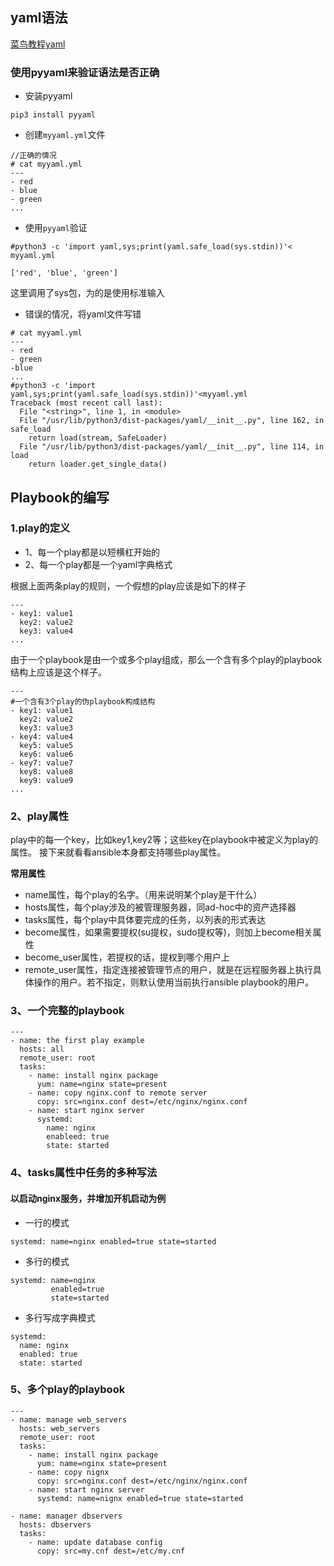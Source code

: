 ## yaml语法
[菜鸟教程yaml](https://www.runoob.com/w3cnote/yaml-intro.html)

### 使用pyyaml来验证语法是否正确
- 安装pyyaml
```
pip3 install pyyaml
```
- 创建`myyaml.yml`文件
```
//正确的情况
# cat myyaml.yml
---
- red
- blue
- green
...
```
- 使用`pyyaml`验证
```
#python3 -c 'import yaml,sys;print(yaml.safe_load(sys.stdin))'< myyaml.yml

['red', 'blue', 'green']
```
这里调用了sys包，为的是使用标准输入

- 错误的情况，将yaml文件写错
```
# cat myyaml.yml
---
- red
- green
-blue
...
#python3 -c 'import yaml,sys;print(yaml.safe_load(sys.stdin))'<myyaml.yml
Traceback (most recent call last):
  File "<string>", line 1, in <module>
  File "/usr/lib/python3/dist-packages/yaml/__init__.py", line 162, in safe_load
    return load(stream, SafeLoader)
  File "/usr/lib/python3/dist-packages/yaml/__init__.py", line 114, in load
    return loader.get_single_data()
```

## Playbook的编写
### 1.play的定义
- 1、每一个play都是以短横杠开始的
- 2、每一个play都是一个yaml字典格式

根据上面两条play的规则，一个假想的play应该是如下的样子
```
---
- key1: value1
  key2: value2
  key3: value4
...
```

由于一个playbook是由一个或多个play组成，那么一个含有多个play的playbook结构上应该是这个样子。

```
---
#一个含有3个play的伪playbook构成结构
- key1: value1
  key2: value2
  key3: value3
- key4: value4
  key5: value5
  key6: value6
- key7: value7
  key8: value8
  key9: value9
...
```
### 2、play属性
play中的每一个key，比如key1,key2等；这些key在playbook中被定义为play的属性。
接下来就看看ansible本身都支持哪些play属性。

**常用属性**
- name属性，每个play的名字。（用来说明某个play是干什么）
- hosts属性，每个play涉及的被管理服务器，同ad-hoc中的资产选择器
- tasks属性，每个play中具体要完成的任务，以列表的形式表达
- become属性，如果需要提权(su提权，sudo提权等)，则加上become相关属性
- become_user属性，若提权的话，提权到哪个用户上
- remote_user属性，指定连接被管理节点的用户，就是在远程服务器上执行具体操作的用户。若不指定，则默认使用当前执行ansible playbook的用户。

### 3、一个完整的playbook
```
---
- name: the first play example
  hosts: all
  remote_user: root
  tasks:
    - name: install nginx package
      yum: name=nginx state=present
    - name: copy nginx.conf to remote server
      copy: src=nginx.conf dest=/etc/nginx/nginx.conf
    - name: start nginx server
      systemd: 
        name: nginx 
        enableed: true
        state: started
```
### 4、tasks属性中任务的多种写法
####  以启动nginx服务，并增加开机启动为例
- 一行的模式
```
systemd: name=nginx enabled=true state=started
```
- 多行的模式
```
systemd: name=nginx
         enabled=true
         state=started
```
- 多行写成字典模式
```
systemd:
  name: nginx
  enabled: true
  state: started
```
### 5、多个play的playbook
```
---
- name: manage web_servers 
  hosts: web_servers
  remote_user: root
  tasks: 
    - name: install nginx package
      yum: name=nginx state=present
    - name: copy nignx 
      copy: src=nginx.conf dest=/etc/nginx/nginx.conf
    - name: start nginx server
      systemd: name=nignx enabled=true state=started

- name: manager dbservers
  hosts: dbservers
  tasks:
    - name: update database config
      copy: src=my.cnf dest=/etc/my.cnf
 
 
```
